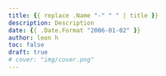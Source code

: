 ```yaml
---
title: {{ replace .Name "-" " " | title }}
description: Description
date: {{ .Date.Format "2006-01-02" }}
author: leon h
toc: false
draft: true
# cover: "img/cover.png"
---
```


